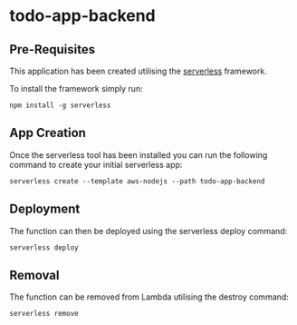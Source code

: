 # todo-app-backend

## Pre-Requisites

This application has been created utilising the [serverless](https://serverless.com) framework.

To install the framework simply run:

```
npm install -g serverless
```

## App Creation

Once the serverless tool has been installed you can run the following command to create your initial serverless app:

```
serverless create --template aws-nodejs --path todo-app-backend
```

## Deployment

The function can then be deployed using the serverless deploy command:

```
serverless deploy
```

## Removal

The function can be removed from Lambda utilising the destroy command:

```
serverless remove
```


